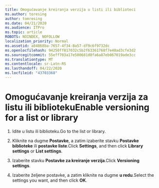 ```yaml
---
title: Omogućavanje kreiranja verzija u listi ili biblioteci
ms.author: toresing
author: tomresing
ms.date: 04/21/2020
ms.audience: ITPro
ms.topic: article
ROBOTS: NOINDEX, NOFOLLOW
localization_priority: Normal
ms.assetid: a84868ba-7657-4f34-8a57-df9c6f9732dc
ms.openlocfilehash: 94250ff817032c5b2f63361768f7e40ad3cfe3d2
ms.sourcegitcommit: 55eff703a17e500681d8fa6a87eb067019ade3cc
ms.translationtype: MT
ms.contentlocale: sr-Latn-RS
ms.lasthandoff: 04/22/2020
ms.locfileid: "43703368"
---
```

# <a name="enable-versioning-for-a-list-or-library"></a><span data-ttu-id="9e078-102">Omogućavanje kreiranja verzija za listu ili biblioteku</span><span class="sxs-lookup"><span data-stu-id="9e078-102">Enable versioning for a list or library</span></span>

1. <span data-ttu-id="9e078-103">Idite u listu ili biblioteku.</span><span class="sxs-lookup"><span data-stu-id="9e078-103">Go to the list or library.</span></span>
    
2. <span data-ttu-id="9e078-104">Kliknite na dugme **Postavke**, a zatim izaberite stavku **Postavke biblioteke** ili **postavke liste**.</span><span class="sxs-lookup"><span data-stu-id="9e078-104">Click **Settings**, and then click **Library settings** or **List settings**.</span></span>
    
3. <span data-ttu-id="9e078-105">Izaberite stavku **Postavke za kreiranje verzija**.</span><span class="sxs-lookup"><span data-stu-id="9e078-105">Click **Versioning settings**.</span></span>
    
4. <span data-ttu-id="9e078-106">Izaberite željene postavke, a zatim kliknite na dugme **u redu**.</span><span class="sxs-lookup"><span data-stu-id="9e078-106">Select the settings you want, and then click **OK**.</span></span>
    

